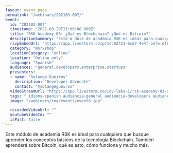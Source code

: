 ```yaml
---
layout: event_page
permalink: "/webinars/202103-007/"
event:
  id: "202103-007"
  timestamp: "2021-03-29T21:00:00.000Z"
  title: "RSK Academy 03: ¿Qué es Blockchain? ¿Qué es Bitcoin?"
  descriptionSummary: "Este m dulo de academia RSK es ideal para cualquiera que busque aprender los conceptos b sicos de la tecnolog a Blockchain. Tambi n aprende…"
  rsvpEmbedUrl: "https://app.livestorm.co/p/1cc92f21-6cd7-4e4f-befe-dfb35ca958f5/form"
  category: "Workshop"
  locationCategory: "online"
  location: "Online only"
  language: "Spanish"
  audiences: "general,developers,enterprise,startups"
  presenters:
  - name: "Solange Gueiros"
    description: "Developer Advocate"
    contact: "@solangegueiros"
  videoStreamUrl: "https://app.livestorm.co/iov-labs-1/rsk-academy-03-que-es-blockchain-que-es-bitcoin"
  tags: " idioma-spanish audiencia-general audiencia-developers audiencia-enterprise audiencia-startups"
  image: "/webinars/img/events/event8.jpg"

  recordedVideoUrl: ""
  youtubeVideoId: ""
  isPast: false
---
```



Este módulo de academia RSK es ideal para cualquiera que busque aprender los conceptos básicos de la tecnología Blockchain.
También aprenderá sobre Bitcoin, qué es esto, cómo funciona y mucho más.


